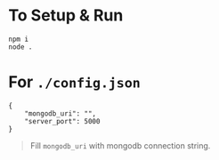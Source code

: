 # To Setup & Run
```
npm i
node .
```

# For `./config.json`
```
{
    "mongodb_uri": "",
    "server_port": 5000
}
```

> Fill `mongodb_uri` with mongodb connection string.